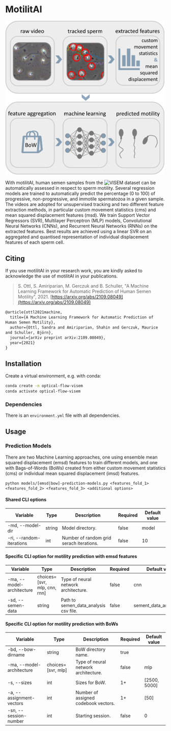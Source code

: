 # MotilitAI

<img src="./grabs.png" width="500">

With motilitAI, human semen samples from the ![VISEM dataset](https://datasets.simula.no/visem/) can be automatically assessed in respect to sperm motility. Several regression models are trained to
automatically predict the percentage (0 to 100) of progressive, non-progressive, and immotile spermatozoa in a given sample. The videos are adopted for unsupervised tracking and two different feature extraction methods, in particular custom movement statistics (cms) and mean squared displacement features (msd). We train Support Vector Regressors (SVR), Multilayer Perceptron (MLP) models, Convolutional Neural Networks (CNNs), and Recurrent Neural Networks (RNNs) on the extracted features. Best results are achieved using a linear SVR on an aggregated and quantised representation of individual displacement features of each sperm cell.

## Citing
If you use motilitAI in your research work, you are kindly asked to acknowledge the use of motilitAI in your publications.
> S. Ottl, S. Amiriparian, M. Gerczuk and B. Schuller, "A Machine Learning Framework for Automatic Prediction of Human Semen Motility", 2021. [https://arxiv.org/abs/2109.08049](https://arxiv.org/abs/2109.08049)

```
@article{ottl2021machine,
  title={A Machine Learning Framework for Automatic Prediction of Human Semen Motility},
  author={Ottl, Sandra and Amiriparian, Shahin and Gerczuk, Maurice and Schuller, Björn},
  journal={arXiv preprint arXiv:2109.08049},
  year={2021}
}

```

## Installation

Create a virtual environment, e.g. with conda:
```bash
conda create -n optical-flow-visem
conda activate optical-flow-visem
```

### Dependencies
There is an `environment.yml` file with all dependencies.

## Usage

### Prediction Models
There are two Machine Learning approaches, one using ensemble mean squared displacement (emsd) features to train different models, and one with Bags-of-Words (BoWs) created from either custom movement statistics (cms) or individual mean squared displacement (imsd) features.
```
python models/[emsd|bow]-prediction-models.py <features_fold_1> <features_fold_2> <features_fold_3> <additional options>
```

#### Shared CLI options

| Variable                  | Type                         | Description                          | Required | Default value |
|---------------------------|------------------------------|--------------------------------------|----------|---------------|
| -md, --model-dir | string | Model directory. | false | model |
| -ri, --random-iterations | int | Number of random grid serach iterations. | false | 10 |

#### Specific CLI option for motility prediction with emsd features

| Variable                  | Type                         | Description                          | Required | Default value |
|---------------------------|------------------------------|--------------------------------------|----------|---------------|
| -ma, --model-architecture | choices=[svr, mlp, cnn, rnn] | Type of neural network architecture. | false | cnn |
| -sd, --semen-data | string | Path to semen_data_analysis csv file. | false | sement_data_analysis.csv |

#### Specific CLI option for motility prediction with BoWs

| Variable                  | Type                         | Description                          | Required | Default value |
|---------------------------|------------------------------|--------------------------------------|----------|---------------|
| -bd, --bow-dirname | string | BoW directory name. | true |  |
| -ma, --model-architecture | choices=[svr, mlp] | Type of neural network architecture. | false | mlp |
| -s, --sizes | int | Sizes for BoW. | 1+ | [2500, 5000] |
| -a, --assignment-vectors | int | Number of assigned codebook vectors. | 1+ | [50] |
| -sn, --session-number | int | Starting session. | false | 0 |
